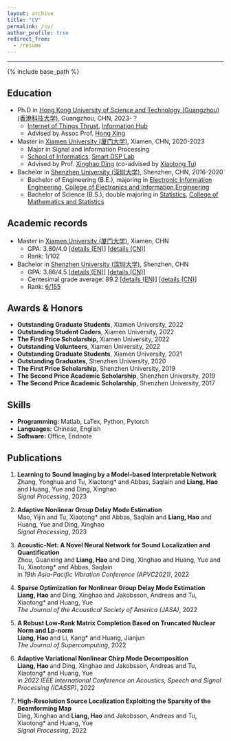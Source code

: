 ```yaml
---
layout: archive
title: "CV"
permalink: /cv/
author_profile: true
redirect_from:
  - /resume
---
```


***

{% include base_path %}

Education
------
* Ph.D in [Hong Kong University of Science and Technology (Guangzhou) (香港科技大学)](https://www.xmu.edu.cn/), Guangzhou, CHN, 2023-？
  * [Internet of Things Thrust](https://www.hkust-gz.edu.cn/academics/hubs-and-thrust-areas/information-hub/internet-of-things/), [Information Hub](https://www.hkust-gz.edu.cn/academics/hubs-and-thrust-areas/information-hub/)
  * Advised by Assoc Prof. [Hong Xing](https://scholar.google.com/citations?user=rfhrifoAAAAJ&hl=zh-CN&oi=ao)
* Master in [Xiamen University (厦门大学)](https://www.xmu.edu.cn/), Xiamen, CHN, 2020-2023 
  * Major in Signal and Information Processing
  * [School of Informatics](https://informatics.xmu.edu.cn/), [Smart DSP Lab](https://xmu-smartdsp.github.io/index.html)
  * Advised by Prof. [Xinghao Ding](https://scholar.google.com/citations?user=k5hVBfMAAAAJ&hl=zh-CN&oi=ao) (co-advised by [Xiaotong Tu](https://tormii.github.io/))
* Bachelor in [Shenzhen University (深圳大学)](https://www.szu.edu.cn/), Shenzhen, CHN, 2016-2020
  * Bachelor of Engineering (B.E.), majoring in [Electronic Information Engineering](https://hauliang.github.io/files/B-E.pdf), [College of Electronics and Information Engineering](https://en.szu.edu.cn/info/1017/1028.htm)
  * Bachelor of Science (B.S.), double majoring in [Statistics](https://hauliang.github.io/files/B-S.pdf), [College of Mathematics and Statistics](https://en.szu.edu.cn/info/1017/1027.htm)

Academic records
------
* Master in [Xiamen University (厦门大学)](https://www.xmu.edu.cn/), Xiamen, CHN
  * GPA: 3.80/4.0 [[details (EN)]](https://hauliang.github.io/files/XMU-GPA-EN.pdf) [[details (CN)]](https://hauliang.github.io/files/XMU-GPA-CN.pdf) 
  * Rank: 1/102
* Bachelor in [Shenzhen University (深圳大学)](https://www.szu.edu.cn/), Shenzhen, CHN
  * GPA: 3.86/4.5 [[details (EN)]](https://hauliang.github.io/files/SZU-GPA-EN.pdf) [[details (CN)]](https://hauliang.github.io/files/SZU-GPA-CN.pdf) 
  * Centesimal grade average: 89.2 [[details (EN)]](https://hauliang.github.io/files/SZU-average-grade-EN.pdf) [[details (CN)]](https://hauliang.github.io/files/SZU-average-grade-CN.pdf) 
  * Rank: [6/155](https://hauliang.github.io/files/SZU-rank.pdf) 

Awards & Honors
------
* **Outstanding Graduate Students**, Xiamen University, 2022
* **Outstanding Student Caders**, Xiamen University, 2022
* **The First Price Scholarship**, Xiamen University, 2022
* **Outstanding Volunteers**, Xiamen University, 2022
* **Outstanding Graduate Students**, Xiamen University, 2021
* **Outstanding Graduates**, Shenzhen University, 2020
* **The First Price Scholarship**, Shenzhen University, 2019
* **The Second Price Academic Scholarship**, Shenzhen University, 2019
* **The Second Price Academic Scholarship**, Shenzhen University, 2017

Skills
------
* **Programming:** Matlab, LaTex, Python, Pytorch
* **Languages:** Chinese, English
* **Software:** Office, Endnote

Publications
------
<ol>


<li><p> <b>Learning to Sound Imaging by a Model-based Interpretable Network</b><br>
Zhang, Yonghua and Tu, Xiaotong* and Abbas, Saqlain and <b>Liang, Hao</b> and Huang, Yue and Ding, Xinghao<br>
<i>Signal Processing</i>, 2023 <br>
</p>
</li>

<li><p> <b>Adaptive Nonlinear Group Delay Mode Estimation</b><br>
Mao, Yijin and Tu, Xiaotong* and Abbas, Saqlain and <b>Liang, Hao</b> and Huang, Yue and Ding, Xinghao<br>
<i>Signal Processing</i>, 2023 <br>
</p>
</li>

<li><p> <b>Acoustic-Net: A Novel Neural Network for Sound Localization and Quantification</b><br>
Zhou, Guanxing and <b>Liang, Hao</b> and Ding, Xinghao and Huang, Yue and Tu, Xiaotong* and Abbas, Saqlain<br>
in <i>19th Asia-Pacific Vibration Conference (APVC2021)</i>, 2022 <br>
</p>
</li>

<li><p> <b>Sparse Optimization for Nonlinear Group Delay Mode Estimation</b><br>
<b>Liang, Hao</b> and Ding, Xinghao and Jakobsson, Andreas and Tu, Xiaotong* and Huang, Yue<br>
<i>The Journal of the Acoustical Society of America (JASA)</i>, 2022 <br>
</p>
</li>

<li><p> <b>A Robust Low-Rank Matrix Completion Based on Truncated Nuclear Norm and Lp-norm</b><br>
<b>Liang, Hao </b>and Li, Kang* and Huang, Jianjun<br>
<i>The Journal of Supercomputing</i>, 2022 <br>


<li><p> <b>Adaptive Variational Nonlinear Chirp Mode Decomposition</b><br>
<b>Liang, Hao </b>and Ding, Xinghao and Jakobsson, Andreas and Tu, Xiaotong* and Huang, Yue<br>
in <i>2022 IEEE International Conference on Acoustics, Speech and Signal Processing (ICASSP)</i>, 2022 <br>

<li><p> <b>High-Resolution Source Localization Exploiting the Sparsity of the Beamforming Map</b><br>
Ding, Xinghao and <b>Liang, Hao</b> and Jakobsson, Andreas and Tu, Xiaotong* and Huang, Yue<br>
<i>Signal Processing</i>, 2022 <br>

